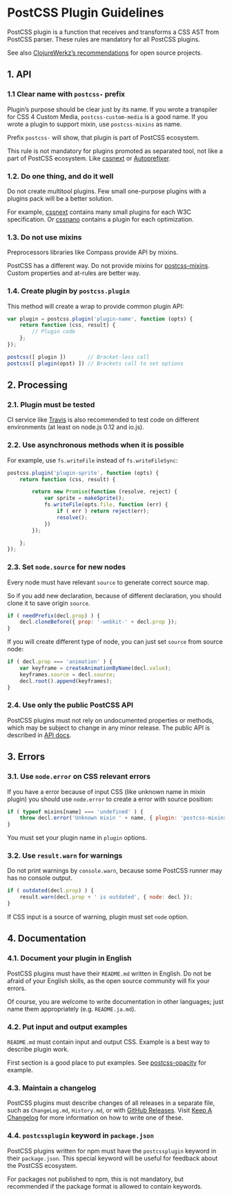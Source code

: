 # PostCSS Plugin Guidelines

PostCSS plugin is a function that receives and transforms a CSS AST
from PostCSS parser. These rules are mandatory for all PostCSS plugins.

See also [ClojureWerkz’s recommendations] for open source projects.

[ClojureWerkz’s recommendations]:  http://blog.clojurewerkz.org/blog/2013/04/20/how-to-make-your-open-source-project-really-awesome/

## 1. API

### 1.1 Clear name with `postcss-` prefix

Plugin’s purpose should be clear just by its name.
If you wrote a transpiler for CSS 4 Custom Media, `postcss-custom-media`
is a good name. If you wrote a plugin to support mixin,
use `postcss-mixins` as name.

Prefix `postcss-` will show, that plugin is part of PostCSS ecosystem.

This rule is not mandatory for plugins promoted as separated tool,
not like a part of PostCSS ecosystem. Like [cssnext] or [Autoprefixer].

[Autoprefixer]: https://github.com/postcss/autoprefixer
[cssnext]:      https://cssnext.github.io/

### 1.2. Do one thing, and do it well

Do not create multitool plugins. Few small one-purpose plugins with
a plugins pack will be a better solution.

For example, [cssnext] contains many small plugins for each W3C specification.
Or [cssnano] contains a plugin for each optimization.

[cssnext]: https://cssnext.github.io/
[cssnano]: https://github.com/ben-eb/cssnano

### 1.3. Do not use mixins

Preprocessors libraries like Compass provide API by mixins.

PostCSS has a different way. Do not provide mixins for [postcss-mixins].
Custom properties and at-rules are better way.

[postcss-mixins]: https://github.com/postcss/postcss-mixins

### 1.4. Create plugin by `postcss.plugin`

This method will create a wrap to provide common plugin API:

```js
var plugin = postcss.plugin('plugin-name', function (opts) {
    return function (css, result) {
        // Plugin code
    };
});

postcss([ plugin ])       // Bracket-less call
postcss([ plugin(opst) ]) // Brackets call to set options
```

## 2. Processing

### 2.1. Plugin must be tested

CI service like [Travis] is also recommended to test code on
different environments (at least on node.js 0.12 and io.js).

[Travis]: https://travis-ci.org/

### 2.2. Use asynchronous methods when it is possible

For example, use `fs.writeFile` instead of `fs.writeFileSync`:

```js
postcss.plugin('plugin-sprite', function (opts) {
    return function (css, result) {

        return new Promise(function (resolve, reject) {
            var sprite = makeSprite();
            fs.writeFile(opts.file, function (err) {
                if ( err ) return reject(err);
                resolve();
            })
        });

    };
});
```

### 2.3. Set `node.source` for new nodes

Every node must have relevant `source` to generate correct source map.

So if you add new declaration, because of different declaration, you should
clone it to save origin `source`.

```js
if ( needPrefix(decl.prop) ) {
    decl.cloneBefore({ prop: '-webkit-' + decl.prop });
}
```

If you will create different type of node, you can just set `source`
from source node:

```js
if ( decl.prop === 'animation' ) {
    var keyframe = createAnimationByName(decl.value);
    keyframes.source = decl.source;
    decl.root().append(keyframes);
}
```

### 2.4. Use only the public PostCSS API

PostCSS plugins must not rely on undocumented properties or methods,
which may be subject to change in any minor release. The public API
is described in [API docs].

[API docs]: https://github.com/postcss/postcss/blob/master/docs/api.md

## 3. Errors

### 3.1. Use `node.error` on CSS relevant errors

If you have a error because of input CSS (like unknown name in mixin plugin)
you should use `node.error` to create a error with source position:

```js
if ( typeof mixins[name] === 'undefined' ) {
    throw decl.error('Unknown mixin ' + name, { plugin: 'postcss-mixins' });
}
```

You must set your plugin name in `plugin` options.

### 3.2. Use `result.warn` for warnings

Do not print warnings by `console.warn`, because some PostCSS runner may has
no console output.

```js
if ( outdated(decl.prop) ) {
    result.warn(decl.prop + ' is outdated', { node: decl });
}
```

If CSS input is a source of warning, plugin must set `node` option.

## 4. Documentation

### 4.1. Document your plugin in English

PostCSS plugins must have their `README.md` written in English. Do not be afraid
of your English skills, as the open source community will fix your errors.

Of course, you are welcome to write documentation in other languages;
just name them appropriately (e.g. `README.ja.md`).

### 4.2. Put input and output examples

`README.md` must contain input and output CSS. Example is a best way
to describe plugin work.

First section is a good place to put examples.
See [postcss-opacity](https://github.com/iamvdo/postcss-opacity) for example.

### 4.3. Maintain a changelog

PostCSS plugins must describe changes of all releases in a separate file,
such as `ChangeLog.md`, `History.md`, or with [GitHub Releases].
Visit [Keep A Changelog] for more information on how to write one of these.

[Keep A Changelog]: http://keepachangelog.com/
[GitHub Releases]:  https://help.github.com/articles/creating-releases/

### 4.4. `postcssplugin` keyword in `package.json`

PostCSS plugins written for npm must have the `postcssplugin` keyword
in their `package.json`. This special keyword will be useful for feedback about
the PostCSS ecosystem.

For packages not published to npm, this is not mandatory, but recommended
if the package format is allowed to contain keywords.
